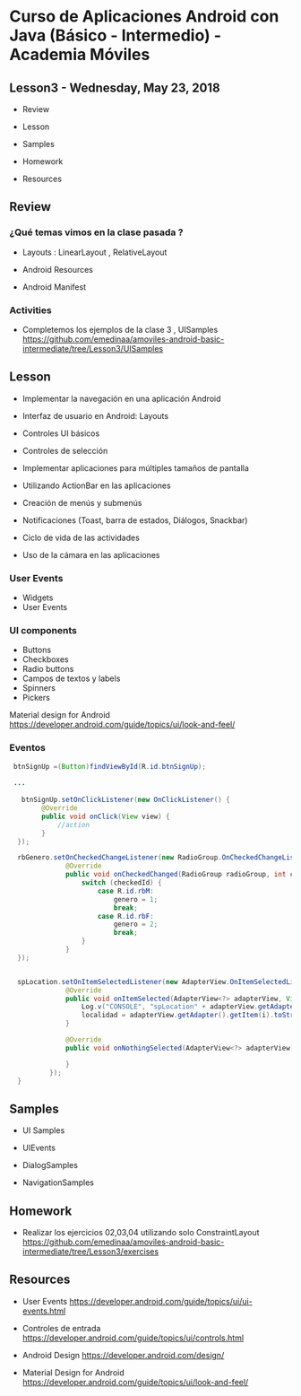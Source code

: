 # Curso de Aplicaciones Android con Java (Básico - Intermedio) - Academia Móviles

## Lesson3 - Wednesday, May 23, 2018

- Review

- Lesson

- Samples

- Homework

- Resources

## Review

### ¿Qué temas vimos en la clase pasada ?

- Layouts : LinearLayout , RelativeLayout

- Android Resources

- Android Manifest

### Activities

- Completemos los ejemplos de la clase 3 , UISamples https://github.com/emedinaa/amoviles-android-basic-intermediate/tree/Lesson3/UISamples

## Lesson

- Implementar la navegación en una aplicación Android

- Interfaz de usuario en Android: Layouts

- Controles UI básicos

- Controles de selección

- Implementar aplicaciones para múltiples tamaños de pantalla 

- Utilizando ActionBar en las aplicaciones

- Creación de menús y submenús

- Notificaciones (Toast, barra de estados, Diálogos, Snackbar)

- Ciclo de vida de las actividades

- Uso de la cámara en las aplicaciones

### User Events

  - Widgets
  - User Events

### UI components

- Buttons
- Checkboxes
- Radio buttons
- Campos de textos y labels
- Spinners
- Pickers

Material design for Android https://developer.android.com/guide/topics/ui/look-and-feel/


### Eventos

```java
 btnSignUp =(Button)findViewById(R.id.btnSignUp);
 
 ...
 
   btnSignUp.setOnClickListener(new OnClickListener() {
        @Override
        public void onClick(View view) {
            //action
        }
  });
```

```java
  rbGenero.setOnCheckedChangeListener(new RadioGroup.OnCheckedChangeListener() {
              @Override
              public void onCheckedChanged(RadioGroup radioGroup, int checkedId) {
                  switch (checkedId) {
                      case R.id.rbM:
                          genero = 1;
                          break;
                      case R.id.rbF:
                          genero = 2;
                          break;
                  }
              }
  });
```

```java

  spLocation.setOnItemSelectedListener(new AdapterView.OnItemSelectedListener() {
              @Override
              public void onItemSelected(AdapterView<?> adapterView, View view, int i, long l) {
                  Log.v("CONSOLE", "spLocation" + adapterView.getAdapter().getItem(i));
                  localidad = adapterView.getAdapter().getItem(i).toString();
              }

              @Override
              public void onNothingSelected(AdapterView<?> adapterView) {

              }
          });
  }
```
## Samples

- UI Samples

- UIEvents

- DialogSamples

- NavigationSamples

## Homework

- Realizar los ejercicios 02,03,04  utilizando solo ConstraintLayout https://github.com/emedinaa/amoviles-android-basic-intermediate/tree/Lesson3/exercises

## Resources

- User Events https://developer.android.com/guide/topics/ui/ui-events.html

- Controles de entrada https://developer.android.com/guide/topics/ui/controls.html

- Android Design https://developer.android.com/design/

- Material Design for Android https://developer.android.com/guide/topics/ui/look-and-feel/


